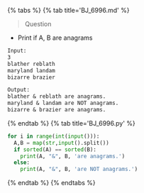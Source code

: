 {% tabs %}
{% tab title='BJ_6996.md' %}

> Question

* Print if A, B are anagrams

```txt
Input:
3
blather reblath
maryland landam
bizarre brazier

Output:
blather & reblath are anagrams.
maryland & landam are NOT anagrams.
bizarre & brazier are anagrams.
```

{% endtab %}
{% tab title='BJ_6996.py' %}

```py
for i in range(int(input())):
  A,B = map(str,input().split())
  if sorted(A) == sorted(B):
    print(A, "&", B, 'are anagrams.')
  else:
    print(A, "&", B, 'are NOT anagrams.')
```

{% endtab %}
{% endtabs %}
